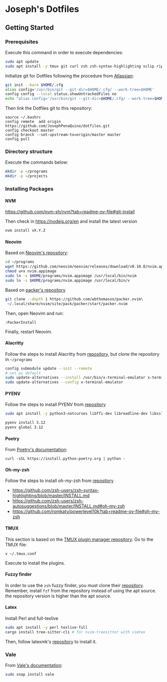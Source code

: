 # Joseph's Dotfiles

## Getting Started

### Prerequisites

Execute this command in order to execute dependencies:

```bash
sudo apt update
sudo apt install -y tmux git curl zsh zsh-syntax-highlighting xclip ripgrep libfuse2

```

Initialize git for Dotfiles following the procedure from [Atlassian](https://www.atlassian.com/git/tutorials/dotfiles):

```bash
git init --bare $HOME/.cfg
alias config='/usr/bin/git --git-dir=$HOME/.cfg/ --work-tree=$HOME'
config config --local status.showUntrackedFiles no
echo "alias config='/usr/bin/git --git-dir=$HOME/.cfg/ --work-tree=$HOME'" >> $HOME/.bashrc
```

Then link the Dotfiles git to this repository:

```
source ~/.bashrc
config remote  add origin https://github.com/JosephPenaQuino/dotfiles.git
config checkout master
config branch --set-upstream-to=origin/master master
config pull
```

### Directory structure

Execute the commands below:

```bash
mkdir -p ~/programs
mkdir -p ~/projects
```

### Installing Packages

#### NVM

https://github.com/nvm-sh/nvm?tab=readme-ov-file#git-install

Then check in https://nodejs.org/en and install the latest version

```bash
nvm install vX.Y.Z
```

#### Neovim

Based on [Neovim's repository](https://github.com/neovim/neovim/releases):

```bash
cd ~/programs
wget https://github.com/neovim/neovim/releases/download/v0.10.0/nvim.appimage
chmod u+x nvim.appimage
sudo ln -s $HOME/programs/nvim.appimage /usr/local/bin/nvim
sudo ln -s $HOME/programs/nvim.appimage /usr/local/bin/v
```

Based on [packer's repository](https://github.com/wbthomason/packer.nvim?tab=readme-ov-file#quickstart)

```bash
git clone --depth 1 https://github.com/wbthomason/packer.nvim\
 ~/.local/share/nvim/site/pack/packer/start/packer.nvim
```

Then, open Neovim and run:
```
:PackerInstall
```

Finally, restart Neovim.


#### Alacritty

Follow the steps to install Alacritty from [repository](https://github.com/alacritty/alacritty/blob/master/INSTALL.md),
but clone the repository in `~/programs`

```bash
config submodule update --init --remote
# set as default
sudo update-alternatives --install /usr/bin/x-terminal-emulator x-terminal-emulator /usr/local/bin/alacritty 50
sudo update-alternatives --config x-terminal-emulator
```

#### PYENV

Follow the steps to install PYENV from [repository](https://github.com/pyenv/pyenv?tab=readme-ov-file#installation)

```bash
sudo apt install -y python3-notcurses libffi-dev libreadline-dev libssl-dev libsqlite3-dev python3-tk tk-dev lzma liblzma-dev libbz2-dev

pyenv install 3.12
pyenv global 3.12
```

#### Poetry

From [Poetry's documentation](https://python-poetry.org/docs/#installing-with-the-official-installer):

```
curl -sSL https://install.python-poetry.org | python -
```


#### Oh-my-zsh

Follow the steps to install oh-my-zsh from [repository](https://ohmyz.sh/#install)

- https://github.com/zsh-users/zsh-syntax-highlighting/blob/master/INSTALL.md
- https://github.com/zsh-users/zsh-autosuggestions/blob/master/INSTALL.md#oh-my-zsh
- https://github.com/romkatv/powerlevel10k?tab=readme-ov-file#oh-my-zsh

#### TMUX

This section is based on the [TMUX plugin manager repository](https://github.com/tmux-plugins/tpm).
Go to the TMUX file:

```
v ~/.tmux.conf
```

Execute <C-b><S-i> to install the plugins.

#### Fuzzy finder
In order to use the `zsh` fuzzy finder, you must clone their [repository](https://github.com/junegunn/fzf).
Remember, install `fzf` from the repository instead of using the apt source.
the repository version is higher than the apt source.


#### Latex

Install Perl and full-texlive

```bash
sudo apt install -y perl texlive-full
cargo install tree-sitter-cli # for nvim-treesitter with vimtex
```

Then, follow latexmk's [repository](https://www.cantab.net/users/johncollins/latexmk/index.html) to install it.

### Vale

From [Vale's documentation](https://vale.sh/docs/vale-cli/installation/):

```bash
sudo snap install vale
```
